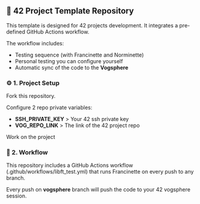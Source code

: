 ## 🚀 42 Project Template Repository

This template is designed for 42 projects development. It integrates a pre-defined GitHub Actions workflow.

The workflow includes:
- Testing sequence (with Francinette and Norminette)
- Personal testing you can configure yourself
- Automatic sync of the code to the **Vogsphere**

### ⚙️ 1. Project Setup
Fork this repository.

Configure 2 repo private variables:
- **SSH_PRIVATE_KEY** > Your 42 ssh private key
- **VOG_REPO_LINK** > The link of the 42 project repo

Work on the project

### 🧪 2. Workflow
This repository includes a GitHub Actions workflow (.github/workflows/libft_test.yml) that runs Francinette on every push to any branch.

Every push on **vogsphere** branch will push the code to your 42 vogsphere session.